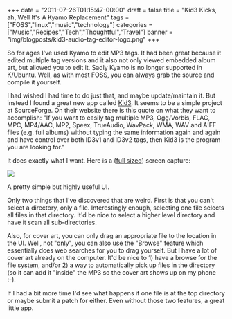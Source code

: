 +++
date = "2011-07-26T01:15:47-00:00"
draft = false
title = "Kid3 Kicks, ah, Well It's A Kyamo Replacement"
tags = ["FOSS","linux","music","technology"]
categories = ["Music","Recipes","Tech","Thoughtful","Travel"]
banner = "img/blogposts/kid3-audio-tag-editor-logo.png"
+++



So for ages I've used Kyamo to edit MP3 tags.  It had been great because it edited multiple tag versions and it also not only viewed embedded album art, but allowed you to edit it.  Sadly Kyamo is no longer supported in K/Ubuntu.  Well, as with most FOSS, you can always grab the source and compile it yourself.

I had wished I had time to do just that, and maybe update/maintain it. But instead I found a great new app called <a href = "https://kid3.sourceforge.io/" target="blank">Kid3</a>.  It seems to be a simple project at SourceForge.  On their website there is this quote on what they want to accomplish:  "If you want to easily tag multiple MP3, Ogg/Vorbis, FLAC, MPC, MP4/AAC, MP2, Speex, TrueAudio, WavPack, WMA, WAV and AIFF files (e.g. full albums) without typing the same information again and again and have control over both ID3v1 and ID3v2 tags, then Kid3 is the program you are looking for."

It does exactly what I want. Here is a (<a href = "../../../../../img/blogposts/kid3-screencapture-full.png" target="blank">full sized</a>) screen capture:

![](../../../../../img/blogposts/kid3-screencapture-500.png)

A pretty simple but highly useful UI.

Only two things that I've discovered that are weird.  First is that you can't select a directory, only a file.  Interestingly enough, selecting one file selects all files in that directory.  It'd be nice to select a higher level directory and have it scan all sub-directories.

Also, for cover art, you can only drag an appropriate file to the location in the UI.  Well, not "only", you can also use the "Browse" feature which essentially does web searches for you to drag yourself.  But I have a lot of cover art already on the computer.  It'd be nice to 1) have a browse for the file system, and/or 2) a way to automatically pick up files in the directory (so it can add it "inside" the MP3 so the cover art shows up on my phone :-).

If I had a bit more time I'd see what happens if one file is at the top directory or maybe submit a patch for either.  Even without those two features, a great little app.
